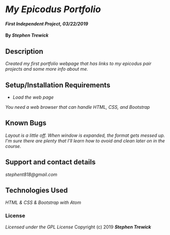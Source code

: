# _My Epicodus Portfolio_

#### _First Independent Project, 03/22/2019_

#### By _**Stephen Trewick**_

## Description

_Created my first portfolio webpage that has links to my epicodus pair projects and some more info about me._

## Setup/Installation Requirements

* _Load the web page_

_You need a web browser that can handle HTML, CSS, and Bootstrap_

## Known Bugs

_Layout is a little off. When window is expanded, the format gets messed up. I'm sure there are plenty that I'll learn how to avoid and clean later on in the course._

## Support and contact details

_stephent818@gmail.com_

## Technologies Used

_HTML & CSS & Bootstrap with Atom_

### License
*Licensed under the GPL License*
Copyright (c) 2019 **_Stephen Trewick_**
